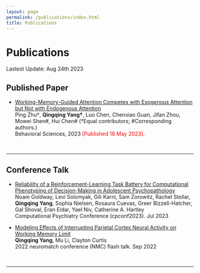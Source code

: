 ```yaml
---
layout: page
permalink: /publications/index.html
title: Publications
---
```


# Publications

Lastest Update: Aug 24th 2023

## Published Paper

- <font color='blue'>[Working-Memory-Guided Attention Competes with Exogenous Attention but Not with Endogenous Attention](https://www.mdpi.com/2076-328X/13/5/426)</font> <br> Ping Zhu†, **Qingqing Yang†**, Luo Chen, Chenxiao Guan, Jifan Zhou, Mowei Shen#, Hui Chen# (†Equal contributors; #Corresponding authors.)<br>Behavioral Sciences, 2023  <font color='red'>[Published 18 May 2023]</font>.<br>

<br>

---

## Conference Talk

- [Reliability of a Reinforcement-Learning Task Battery for Computational Phenotyping of Decision-Making in Adolescent Psychopathology](/mypaper/Frame4.pdf)<br>Noam Goldway, Levi Solomyak, Gili Karni, Sam Zorowitz, Rachel Stollar, **Qingqing Yang**, Sophia Nielsen, Rosaura 
Cuevas, Greer Bizzell-Hatcher, Gal Shoval, Eran Eldar, Yael Niv, Catherine A. Hartley<br>Computational Psychiatry Conference (cpconf2023). Jul 2023<br>



- [Modeling Effects of Interrupting Parietal Cortex Neural Activity on Working Memory Limit ](/file/yang_qingqing_rmePoster.pdf)<br> **Qingqing Yang**, Mu Li, Clayton Curtis <br>2022 neuromatch conference (NMC) flash talk. Sep 2022

<br>

---


